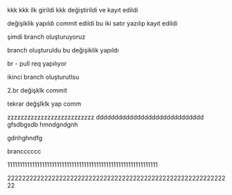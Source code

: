 kkk
kkk ilk girildi
kkk değiştirildi ve kayıt edildi


değişiklik yapıldı commit edildi
bu iki satır yazılıp kayıt edildi

şimdi branch oluşturuyoruz

branch oluşturuldu bu değişiklik yapıldı

br - pull req yapılıyor

ikinci branch oluşturutlsu

2.br   değişklk  commit

tekrar değşlklk yap comm

zzzzzzzzzzzzzzzzzzzzzzzzzz
ddddddddddddddddddddddddddddd
gfsdbgsdb
hmndgndgnh


gdnhghndfg


brancccccc

1111111111111111111111111111111111111111111111111111111111111

2222222222222222222222222222222222222222222222222222222222222
